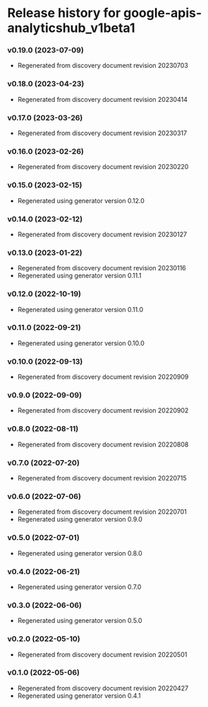 # Release history for google-apis-analyticshub_v1beta1

### v0.19.0 (2023-07-09)

* Regenerated from discovery document revision 20230703

### v0.18.0 (2023-04-23)

* Regenerated from discovery document revision 20230414

### v0.17.0 (2023-03-26)

* Regenerated from discovery document revision 20230317

### v0.16.0 (2023-02-26)

* Regenerated from discovery document revision 20230220

### v0.15.0 (2023-02-15)

* Regenerated using generator version 0.12.0

### v0.14.0 (2023-02-12)

* Regenerated from discovery document revision 20230127

### v0.13.0 (2023-01-22)

* Regenerated from discovery document revision 20230116
* Regenerated using generator version 0.11.1

### v0.12.0 (2022-10-19)

* Regenerated using generator version 0.11.0

### v0.11.0 (2022-09-21)

* Regenerated using generator version 0.10.0

### v0.10.0 (2022-09-13)

* Regenerated from discovery document revision 20220909

### v0.9.0 (2022-09-09)

* Regenerated from discovery document revision 20220902

### v0.8.0 (2022-08-11)

* Regenerated from discovery document revision 20220808

### v0.7.0 (2022-07-20)

* Regenerated from discovery document revision 20220715

### v0.6.0 (2022-07-06)

* Regenerated from discovery document revision 20220701
* Regenerated using generator version 0.9.0

### v0.5.0 (2022-07-01)

* Regenerated using generator version 0.8.0

### v0.4.0 (2022-06-21)

* Regenerated using generator version 0.7.0

### v0.3.0 (2022-06-06)

* Regenerated using generator version 0.5.0

### v0.2.0 (2022-05-10)

* Regenerated from discovery document revision 20220501

### v0.1.0 (2022-05-06)

* Regenerated from discovery document revision 20220427
* Regenerated using generator version 0.4.1

